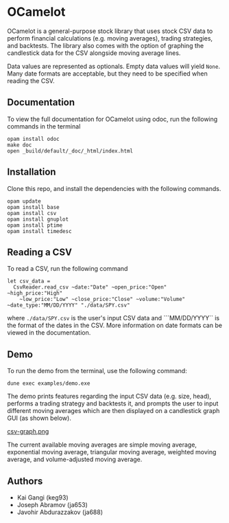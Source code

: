 
# OCamelot

OCamelot is a general-purpose stock library that uses stock CSV data to perform financial calculations (e.g. moving averages), trading strategies, and backtests. The library also comes with the option of graphing the candlestick data for the CSV alongside moving average lines.

Data values are represented as optionals. Empty data values will yield ```None```. Many date formats are acceptable, but they need to be specified when reading the CSV. 

## Documentation
To view the full documentation for OCamelot using odoc, run the following commands in the terminal
```
opam install odoc
make doc
open _build/default/_doc/_html/index.html
```


## Installation

Clone this repo, and install the dependencies with the following commands.

```
opam update
opam install base
opam install csv
opam install gnuplot
opam install ptime
opam install timedesc
```


    
## Reading a CSV
To read a CSV, run the following command
```
let csv_data =
  CsvReader.read_csv ~date:"Date" ~open_price:"Open" ~high_price:"High"
    ~low_price:"Low" ~close_price:"Close" ~volume:"Volume" ~date_type:"MM/DD/YYYY" "./data/SPY.csv"
```
where ```./data/SPY.csv``` is the user's input CSV data and ```MM/DD/YYYY`` is the format of the dates in the CSV. More information on date formats can be viewed in the documentation. 
## Demo
To run the demo from the terminal, use the following command:

```
dune exec examples/demo.exe
```

The demo prints features regarding the input CSV data (e.g. size, head), performs a trading strategy and backtests it, and prompts the user to input different moving averages which are then displayed on a candlestick graph GUI (as shown below).

[csv-graph.png](https://postimg.cc/gx5wfmSD)

The current available moving averages are simple moving average, exponential moving average, triangular moving average, weighted moving average, and volume-adjusted moving average. 

## Authors

- Kai Gangi (keg93)
- Joseph Abramov (ja653)
- Javohir Abdurazzakov (ja688)

